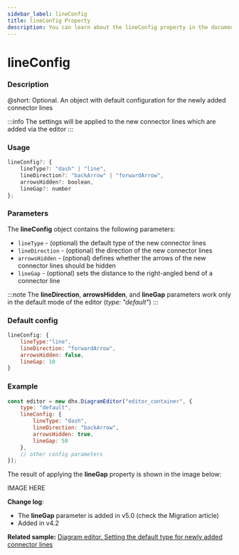 ```yaml
---
sidebar_label: lineConfig
title: lineConfig Property
description: You can learn about the lineConfig property in the documentation of the DHTMLX JavaScript Diagram library. Browse developer guides and API reference, try out code examples and live demos, and download a free 30-day evaluation version of DHTMLX Diagram.
---
```


# lineConfig

### Description

@short: Optional. An object with default configuration for the newly added connector lines 

:::info
The settings will be applied to the new connector lines which are added via the editor
:::

### Usage

~~~jsx
lineConfig?: {
    lineType?: "dash" | "line",
    lineDirection?: "backArrow" | "forwardArrow",
    arrowsHidden?: boolean,
    lineGap?: number
};
~~~

### Parameters

The **lineConfig** object contains the following parameters:

- `lineType` - (optional) the default type of the new connector lines
- `lineDirection` - (optional) the direction of the new connector lines
- `arrowsHidden` - (optional) defines whether the arrows of the new connector lines should be hidden
- `lineGap` - (optional) sets the distance to the right-angled bend of a connector line

:::note
The **lineDirection**, **arrowsHidden**, and **lineGap** parameters work only in the default mode of the editor (*type: "default"*)
:::

### Default config

~~~jsx
lineConfig: {
    lineType:"line",
    lineDirection: "forwardArrow",
    arrowsHidden: false,
    lineGap: 10
}
~~~

### Example

~~~jsx {2-7}
const editor = new dhx.DiagramEditor("editor_container", {
    type: "default",
    lineConfig: {
        lineType: "dash",
        lineDirection: "backArrow",
        arrowsHidden: true,
        lineGap: 50
    },
    // other config parameters
});
~~~

The result of applying the **lineGap** property is shown in the image below:

IMAGE HERE

**Change log**:

- The **lineGap** parameter is added in v5.0 (check the Migration article)
- Added in v4.2

**Related sample:** [Diagram editor. Setting the default type for newly added connector lines](https://snippet.dhtmlx.com/22abzn5m)
